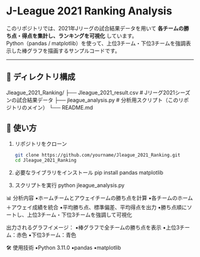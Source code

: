 # J-League 2021 Ranking Analysis

このリポジトリでは、2021年Jリーグの試合結果データを用いて **各チームの勝ち点・得点を集計し、ランキングを可視化** しています。  
Python（pandas / matplotlib）を使って、上位3チーム・下位3チームを強調表示した棒グラフを描画するサンプルコードです。

---

## 📂 ディレクトリ構成
Jleague_2021_Ranking/
├── Jleague_2021_result.csv # Jリーグ2021シーズンの試合結果データ
├── jleague_analysis.py # 分析用スクリプト（このリポジトリのメイン）
└── README.md

## 🚀 使い方

1. リポジトリをクローン
   ```bash
   git clone https://github.com/yourname/Jleague_2021_Ranking.git
   cd Jleague_2021_Ranking

2. 必要なライブラリをインストール
pip install pandas matplotlib

3. スクリプトを実行
python jleague_analysis.py


📊 分析内容
▪ホームチームとアウェイチームの勝ち点を計算
▪各チームのホーム＋アウェイ成績を統合
▪平均勝ち点、標準偏差、平均得点を出力
▪勝ち点順にソートし、上位3チーム・下位3チームを強調して可視化

出力されるグラフイメージ：
▪棒グラフで全チームの勝ち点を表示
▪上位3チーム：赤色
▪下位3チーム：青色

🛠 使用技術
▪Python 3.11.0
▪pandas
▪matplotlib